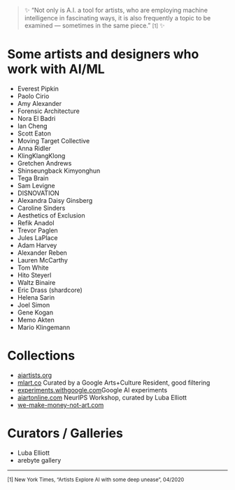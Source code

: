 > ✨ “Not only is A.I. a tool for artists, who are employing machine intelligence in fascinating ways, it is also frequently a topic to be examined — sometimes in the same piece.” <small>[1]</small> ✨

# Some artists and designers who work with AI/ML

- Everest Pipkin
- Paolo Cirio
- Amy Alexander
- Forensic Architecture
- Nora El Badri
- Ian Cheng
- Scott Eaton
- Moving Target Collective
- Anna Ridler
- KlingKlangKlong
- Gretchen Andrews
- Shinseungback Kimyonghun
- Tega Brain
- Sam Levigne
- DISNOVATION
- Alexandra Daisy Ginsberg
- Caroline Sinders
- Aesthetics of Exclusion
- Refik Anadol
- Trevor Paglen
- Jules LaPlace
- Adam Harvey
- Alexander Reben
- Lauren McCarthy
- Tom White
- Hito Steyerl
- Waltz Binaire
- Eric Drass (shardcore)
- Helena Sarin
- Joel Simon
- Gene Kogan
- Memo Akten
- Mario Klingemann

# Collections

- [aiartists.org](https://aiartists.org/)
- [mlart.co](https://mlart.co) Curated by a Google Arts+Culture Resident, good filtering
- [experiments.withgoogle.com](https://experiments.withgoogle.com/collection/ai)Google AI experiments
- [aiartonline.com](https://www.aiartonline.com) NeurIPS Workshop, curated by Luba Elliott
- [we-make-money-not-art.com](https://we-make-money-not-art.com/category/ai-artificial-intelligence/)

# Curators / Galleries

- Luba Elliott
- arebyte gallery

---

<small>[1] New York Times, “Artists Explore AI with some deep unease”, 04/2020</small>
